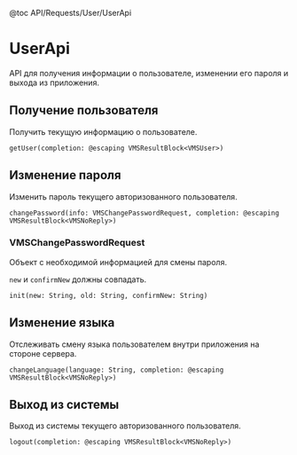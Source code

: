 @toc API/Requests/User/UserApi

# UserApi #

API для получения информации о пользователе, изменении его пароля и выхода из приложения.


## Получение пользователя

Получить текущую информацию о пользователе.

```
getUser(completion: @escaping VMSResultBlock<VMSUser>)
```


## Изменение пароля

Изменить пароль текущего авторизованного пользователя.

```
changePassword(info: VMSChangePasswordRequest, completion: @escaping VMSResultBlock<VMSNoReply>)
```

### VMSChangePasswordRequest

Объект с необходимой информацией для смены пароля.

`new` и `confirmNew` должны совпадать.

```
init(new: String, old: String, confirmNew: String)
```


## Изменение языка

Отслеживать смену языка пользователем внутри приложения на стороне сервера.

```
changeLanguage(language: String, completion: @escaping VMSResultBlock<VMSNoReply>)
```


## Выход из системы

Выход из системы текущего авторизованного пользователя.

```
logout(completion: @escaping VMSResultBlock<VMSNoReply>)
```
